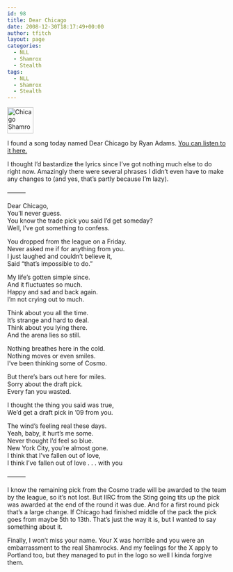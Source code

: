```yaml
---
id: 98
title: Dear Chicago
date: 2008-12-30T18:17:49+00:00
author: tfitch
layout: page
categories:
  - NLL
  - Shamrox
  - Stealth
tags:
  - NLL
  - Shamrox
  - Stealth
---
```

<dl id="attachment_99" class="wp-caption alignleft" style="width: 70px;">
  <dt class="wp-caption-dt">
    <a href="http://www.thestealthdragon.com/wp-content/uploads/2008/12/chicav.gif"><img class="size-full wp-image-99" title="Shamrox Avatar" src="http://www.thestealthdragon.com/wp-content/uploads/2008/12/chicav.gif" alt="Chicago Shamrox" width="60" height="60" /></a>
  </dt>
</dl>

I found a song today named Dear Chicago by Ryan Adams. <a href="http://www.last.fm/music/Ryan+Adams/_/Dear+Chicago" target="_self" rel="noopener noreferrer">You can listen to it here.</a>

I thought I&#8217;d bastardize the lyrics since I&#8217;ve got nothing much else to do right now. Amazingly there were several phrases I didn&#8217;t even have to make any changes to (and yes, that&#8217;s partly because I&#8217;m lazy).

&#8212;&#8212;&#8212;

Dear Chicago,  
You&#8217;ll never guess.  
You know the trade pick you said I&#8217;d get someday?  
Well, I&#8217;ve got something to confess.

You dropped from the league on a Friday.  
Never asked me if for anything from you.  
I just laughed and couldn&#8217;t believe it,  
Said &#8220;that&#8217;s impossible to do.&#8221;

My life&#8217;s gotten simple since.  
And it fluctuates so much.  
Happy and sad and back again.  
I&#8217;m not crying out to much.

Think about you all the time.  
It&#8217;s strange and hard to deal.  
Think about you lying there.  
And the arena lies so still.

Nothing breathes here in the cold.  
Nothing moves or even smiles.  
I&#8217;ve been thinking some of Cosmo.

But there&#8217;s bars out here for miles.  
Sorry about the draft pick.  
Every fan you wasted.

I thought the thing you said was true,  
We&#8217;d get a draft pick in &#8217;09 from you.

The wind&#8217;s feeling real these days.  
Yeah, baby, it hurt&#8217;s me some.  
Never thought I&#8217;d feel so blue.  
New York City, you&#8217;re almost gone.  
I think that I&#8217;ve fallen out of love,  
I think I&#8217;ve fallen out of love . . . with you

&#8212;&#8212;&#8212;

I know the remaining pick from the Cosmo trade will be awarded to the team by the league, so it&#8217;s not lost. But IIRC from the Sting going tits up the pick was awarded at the end of the round it was due. And for a first round pick that&#8217;s a large change. If Chicago had finished middle of the pack the pick goes from maybe 5th to 13th. That&#8217;s just the way it is, but I wanted to say something about it.

Finally, I won&#8217;t miss your name. Your X was horrible and you were an embarrassment to the real Shamrocks. And my feelings for the X apply to Portland too, but they managed to put in the logo so well I kinda forgive them.
